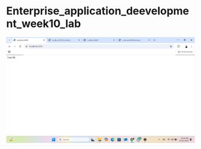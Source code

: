 # Enterprise_application_deevelopment_week10_lab

![screenshot](https://github.com/Mihir-web/Enterprise_application_deevelopment_week10_lab/blob/main/Screenshot%202025-03-23%20141619.png)
